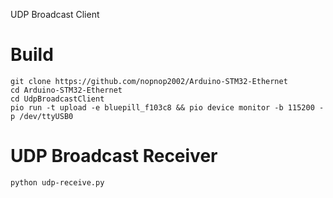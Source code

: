 UDP Broadcast Client

# Build
```
git clone https://github.com/nopnop2002/Arduino-STM32-Ethernet
cd Arduino-STM32-Ethernet
cd UdpBroadcastClient
pio run -t upload -e bluepill_f103c8 && pio device monitor -b 115200 -p /dev/ttyUSB0
```

# UDP Broadcast Receiver
```
python udp-receive.py
```


